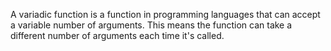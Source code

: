 A variadic function is a function in programming languages that can accept a variable number of arguments. This means the function can take a different number of arguments each time it's called.
